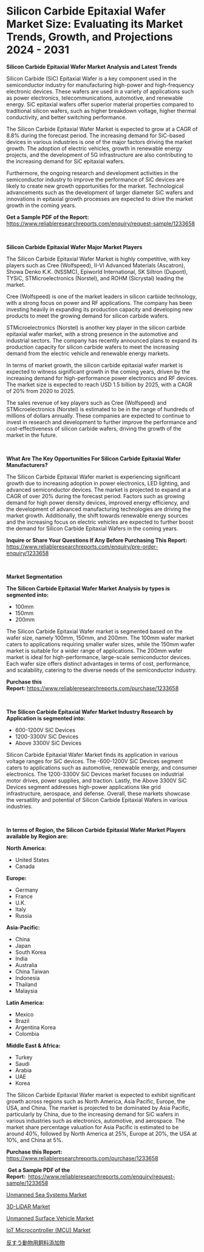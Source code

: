 <p><h1>Silicon Carbide Epitaxial Wafer Market Size: Evaluating its Market Trends, Growth, and Projections 2024 - 2031</h1></p><p><strong>Silicon Carbide Epitaxial Wafer Market Analysis and Latest Trends</strong></p>
<p><p>Silicon Carbide (SiC) Epitaxial Wafer is a key component used in the semiconductor industry for manufacturing high-power and high-frequency electronic devices. These wafers are used in a variety of applications such as power electronics, telecommunications, automotive, and renewable energy. SiC epitaxial wafers offer superior material properties compared to traditional silicon wafers, such as higher breakdown voltage, higher thermal conductivity, and better switching performance.</p><p>The Silicon Carbide Epitaxial Wafer Market is expected to grow at a CAGR of 8.8% during the forecast period. The increasing demand for SiC-based devices in various industries is one of the major factors driving the market growth. The adoption of electric vehicles, growth in renewable energy projects, and the development of 5G infrastructure are also contributing to the increasing demand for SiC epitaxial wafers.</p><p>Furthermore, the ongoing research and development activities in the semiconductor industry to improve the performance of SiC devices are likely to create new growth opportunities for the market. Technological advancements such as the development of larger diameter SiC wafers and innovations in epitaxial growth processes are expected to drive the market growth in the coming years.</p></p>
<p><strong>Get a Sample PDF of the Report:&nbsp;</strong> <a href="https://www.reliableresearchreports.com/enquiry/request-sample/1233658">https://www.reliableresearchreports.com/enquiry/request-sample/1233658</a></p>
<p>&nbsp;</p>
<p><strong>Silicon Carbide Epitaxial Wafer Major Market Players</strong></p>
<p><p>The Silicon Carbide Epitaxial Wafer Market is highly competitive, with key players such as Cree (Wolfspeed), II-VI Advanced Materials (Ascatron), Showa Denko K.K. (NSSMC), Epiworld International, SK Siltron (Dupont), TYSiC, STMicroelectronics (Norstel), and ROHM (Sicrystal) leading the market.</p><p>Cree (Wolfspeed) is one of the market leaders in silicon carbide technology, with a strong focus on power and RF applications. The company has been investing heavily in expanding its production capacity and developing new products to meet the growing demand for silicon carbide wafers.</p><p>STMicroelectronics (Norstel) is another key player in the silicon carbide epitaxial wafer market, with a strong presence in the automotive and industrial sectors. The company has recently announced plans to expand its production capacity for silicon carbide wafers to meet the increasing demand from the electric vehicle and renewable energy markets.</p><p>In terms of market growth, the silicon carbide epitaxial wafer market is expected to witness significant growth in the coming years, driven by the increasing demand for high-performance power electronics and RF devices. The market size is expected to reach USD 1.5 billion by 2025, with a CAGR of 20% from 2020 to 2025.</p><p>The sales revenue of key players such as Cree (Wolfspeed) and STMicroelectronics (Norstel) is estimated to be in the range of hundreds of millions of dollars annually. These companies are expected to continue to invest in research and development to further improve the performance and cost-effectiveness of silicon carbide wafers, driving the growth of the market in the future.</p></p>
<p>&nbsp;</p>
<p><strong>What Are The Key Opportunities For Silicon Carbide Epitaxial Wafer Manufacturers?</strong></p>
<p><p>The Silicon Carbide Epitaxial Wafer market is experiencing significant growth due to increasing adoption in power electronics, LED lighting, and advanced semiconductor devices. The market is projected to expand at a CAGR of over 20% during the forecast period. Factors such as growing demand for high power density devices, improved energy efficiency, and the development of advanced manufacturing technologies are driving the market growth. Additionally, the shift towards renewable energy sources and the increasing focus on electric vehicles are expected to further boost the demand for Silicon Carbide Epitaxial Wafers in the coming years.</p></p>
<p><strong>Inquire or Share Your Questions If Any Before Purchasing This Report:</strong> <a href="https://www.reliableresearchreports.com/enquiry/pre-order-enquiry/1233658">https://www.reliableresearchreports.com/enquiry/pre-order-enquiry/1233658</a></p>
<p>&nbsp;</p>
<p><strong>Market Segmentation</strong></p>
<p><strong>The Silicon Carbide Epitaxial Wafer Market Analysis by types is segmented into:</strong></p>
<p><ul><li>100mm</li><li>150mm</li><li>200mm</li></ul></p>
<p><p>The Silicon Carbide Epitaxial Wafer market is segmented based on the wafer size, namely 100mm, 150mm, and 200mm. The 100mm wafer market caters to applications requiring smaller wafer sizes, while the 150mm wafer market is suitable for a wider range of applications. The 200mm wafer market is ideal for high-performance, large-scale semiconductor devices. Each wafer size offers distinct advantages in terms of cost, performance, and scalability, catering to the diverse needs of the semiconductor industry.</p></p>
<p><strong>Purchase this Report:&nbsp;</strong><a href="https://www.reliableresearchreports.com/purchase/1233658">https://www.reliableresearchreports.com/purchase/1233658</a></p>
<p>&nbsp;</p>
<p><strong>The Silicon Carbide Epitaxial Wafer Market Industry Research by Application is segmented into:</strong></p>
<p><ul><li>600-1200V SiC Devices</li><li>1200-3300V SiC Devices</li><li>Above 3300V SiC Devices</li></ul></p>
<p><p>Silicon Carbide Epitaxial Wafer Market finds its application in various voltage ranges for SiC devices. The -600-1200V SiC Devices segment caters to applications such as automotive, renewable energy, and consumer electronics. The 1200-3300V SiC Devices market focuses on industrial motor drives, power supplies, and traction. Lastly, the Above 3300V SiC Devices segment addresses high-power applications like grid infrastructure, aerospace, and defense. Overall, these markets showcase the versatility and potential of Silicon Carbide Epitaxial Wafers in various industries.</p></p>
<p>&nbsp;</p>
<p><strong>In terms of Region, the Silicon Carbide Epitaxial Wafer Market Players available by Region are:</strong></p>
<p>
    <p> <strong> North America: </strong>
        <ul>
            <li>United States</li>
            <li>Canada</li>
        </ul>
        </p> 
    <p> <strong> Europe: </strong>
        <ul>
            <li>Germany</li>
            <li>France</li>
            <li>U.K.</li>
            <li>Italy</li>
            <li>Russia</li>
        </ul>
        </p> 
    <p> <strong> Asia-Pacific: </strong>
        <ul>
            <li>China</li>
            <li>Japan</li>
            <li>South Korea</li>
            <li>India</li>
            <li>Australia</li>
            <li>China Taiwan</li>
            <li>Indonesia</li>
            <li>Thailand</li>
            <li>Malaysia</li>
        </ul>
        </p> 
    <p> <strong> Latin America: </strong>
        <ul>
            <li>Mexico</li>
            <li>Brazil</li>
            <li>Argentina Korea</li>
            <li>Colombia</li>
        </ul>
        </p> 
    <p> <strong> Middle East & Africa: </strong>
        <ul>
            <li>Turkey</li>
            <li>Saudi</li>
            <li>Arabia</li>
            <li>UAE</li>
            <li>Korea</li>
        </ul>
    </p>
    </p>
<p><p>The Silicon Carbide Epitaxial Wafer market is expected to exhibit significant growth across regions such as North America, Asia Pacific, Europe, the USA, and China. The market is projected to be dominated by Asia Pacific, particularly by China, due to the increasing demand for SiC wafers in various industries such as electronics, automotive, and aerospace. The market share percentage valuation for Asia Pacific is estimated to be around 40%, followed by North America at 25%, Europe at 20%, the USA at 10%, and China at 5%.</p></p>
<p><strong>Purchase this Report: </strong><a href="https://www.reliableresearchreports.com/purchase/1233658">https://www.reliableresearchreports.com/purchase/1233658</a></p>
<p>&nbsp;<strong>Get a Sample PDF of the Report:&nbsp;&nbsp;</strong><a href="https://www.reliableresearchreports.com/enquiry/request-sample/1233658">https://www.reliableresearchreports.com/enquiry/request-sample/1233658</a></p>
<p><strong></strong></p>
<p><p><a href="https://issuu.com/reportprime-2/docs/unmanned-sea-systems-market-size-2030.pptx">Unmanned Sea Systems Market</a></p><p><a href="https://github.com/changoleonlaverguenzanoexiste/Market-Research-Report-List-2/blob/main/3d-lidar-market.md">3D-LiDAR Market</a></p><p><a href="https://issuu.com/reportprime-2/docs/unmanned-surface-vehicle-market-size-2030.pptx">Unmanned Surface Vehicle Market</a></p><p><a href="https://github.com/dimitrishawkinswaynenp91rgz/Market-Research-Report-List-2/blob/main/iot-microcontroller-mcu-market.md">IoT Microcontroller (MCU) Market</a></p><p><a href="https://github.com/luffiazaza/Market-Research-Report-List-1/blob/main/621679113170.md">反すう動物用飼料添加物</a></p></p>